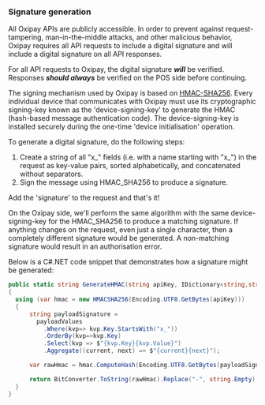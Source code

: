 <h3>Signature generation</h3>

All Oxipay APIs are publicly accessible. In order to prevent against request-tampering, man-in-the-middle attacks, and other malicious behavior, Oxipay requires all API requests to include a digital signature and will include a digital signature on all API responses.

For all API requests to Oxipay, the digital signature ***will*** be verified. Responses ***should always*** be verified on the POS side before continuing.

The signing mechanism used by Oxipay is based on <a href="https://en.wikipedia.org/wiki/Hash-based_message_authentication_code">HMAC-SHA256</a>. Every individual device that communicates with Oxipay must use its cryptographic signing-key known as the 'device-signing-key' to generate the HMAC (hash-based message authentication code). The device-signing-key is installed securely during the one-time 'device initialisation' operation.

To generate a digital signature, do the following steps:

1. Create a string of all "x_" fields (i.e. with a name starting with "x_") in the request as key-value pairs, sorted alphabetically, and concatenated without separators.
2. Sign the message using HMAC_SHA256 to produce a signature.

Add the 'signature' to the request and that's it!

On the Oxipay side, we'll perform the same algorithm with the same device-signing-key for the HMAC_SHA256 to produce a matching signature. If anything changes on the request, even just a single character, then a completely different signature would be generated. A non-matching signature would result in an authorisation error.

Below is a C#.NET code snippet that demonstrates how a signature might be generated:

```cs
public static string GenerateHMAC(string apiKey, IDictionary<string,string> payloadValues)
{
  using (var hmac = new HMACSHA256(Encoding.UTF8.GetBytes(apiKey)))
  {
      string payloadSignature = 
        payloadValues
          .Where(kvp=> kvp.Key.StartsWith("x_"))
          .OrderBy(kvp=>kvp.Key)
          .Select(kvp => $"{kvp.Key}{kvp.Value}")
          .Aggregate((current, next) => $"{current}{next}");

      var rawHmac = hmac.ComputeHash(Encoding.UTF8.GetBytes(payloadSignature));

      return BitConverter.ToString(rawHmac).Replace("-", string.Empty).ToLower();
  }
}
```
